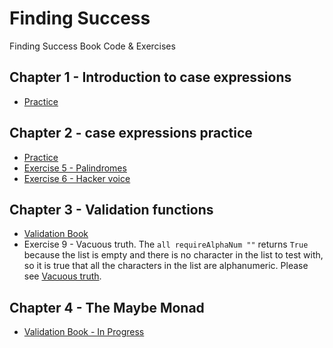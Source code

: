 # Finding Success
Finding Success Book Code &amp; Exercises

## Chapter 1 - Introduction to case expressions

* [Practice](ch01/practice.hs)

## Chapter 2 - case expressions practice

* [Practice](ch02/practice.hs)
* [Exercise 5 - Palindromes](ch02/palindrome.hs)
* [Exercise 6 - Hacker voice](ch02/hackervoice.hs)

## Chapter 3 - Validation functions

* [Validation Book](ch03/validation-book/)
* Exercise 9 - Vacuous truth. The `all requireAlphaNum ""` returns `True` because the list is empty and there is no character in the list to test with, so it is true that all the characters in the list are alphanumeric. Please see [Vacuous truth](https://en.wikipedia.org/wiki/Vacuous_truth).

## Chapter 4 - The Maybe Monad

* [Validation Book - In Progress](ch04/validation-book/)